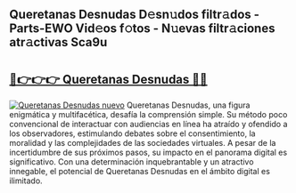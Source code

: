 ## Queretanas Desnudas D𝚎sn𝚞dos filtr𝚊dos - Parts-EWO Vid𝚎os f𝚘tos - N𝚞evas filtr𝚊ciones atr𝚊ctivas Sca9u

# <h2><a href="http://mb9wmyi.tromn.icu/?c=Queretanas+Desnudas">🔗👉👉👉 Queretanas Desnudas 🔗🔗</a></h2>

[![Queretanas Desnudas nuevo](https://i.imgur.com/pEAQMta.gif)](http://mb9wmyi.tromn.icu/?c=Queretanas+Desnudas)
Queretanas Desnudas, una figura enigmática y multifacética, desafía la comprensión simple. Su método poco convencional de interactuar con audiencias en línea ha atraído y ofendido a los observadores, estimulando debates sobre el consentimiento, la moralidad y las complejidades de las sociedades virtuales. A pesar de la incertidumbre de sus próximos pasos, su impacto en el panorama digital es significativo. Con una determinación inquebrantable y un atractivo innegable, el potencial de Queretanas Desnudas en el ámbito digital es ilimitado.
